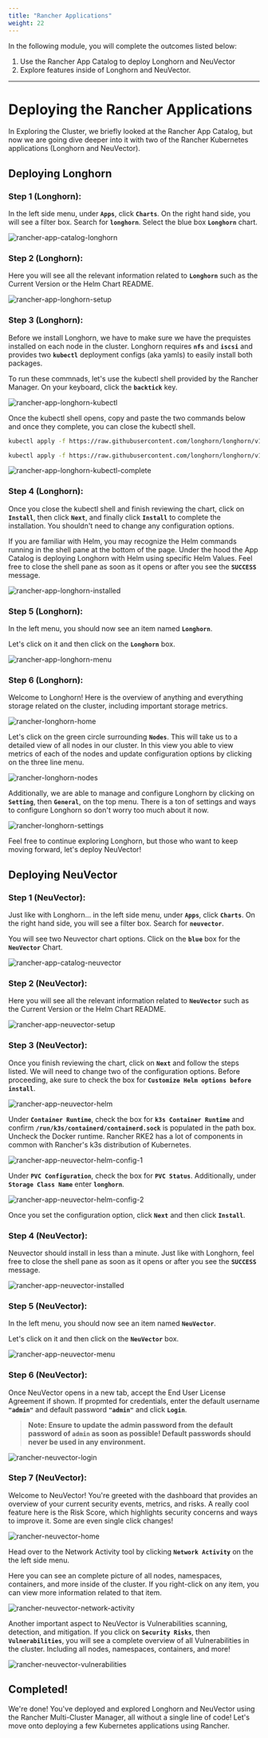 ```yaml
---
title: "Rancher Applications"
weight: 22
---
```


In the following module, you will complete the outcomes listed below:

1. Use the Rancher App Catalog to deploy Longhorn and NeuVector
2. Explore features inside of Longhorn and NeuVector.

---


# Deploying the Rancher Applications

In Exploring the Cluster, we briefly looked at the Rancher App Catalog, but now we are going dive deeper into it with two of the Rancher Kubernetes applications (Longhorn and NeuVector).

## Deploying Longhorn

### Step 1 (Longhorn):

In the left side menu, under **`Apps`**, click **`Charts`**. On the right hand side, you will see a filter box. Search for **`longhorn`**. Select the blue box **`Longhorn`** chart.

![rancher-app-catalog-longhorn](/static/images/content/22-app-longhorn-search.png)

### Step 2 (Longhorn):

Here you will see all the relevant information related to **`Longhorn`** such as the Current Version or the Helm Chart README.

![rancher-app-longhorn-setup](/static/images/content/22-app-longhorn-setup.png)

### Step 3 (Longhorn):

Before we install Longhorn, we have to make sure we have the prequistes installed on each node in the cluster. Longhorn requires **`nfs`** and **`iscsi`** and provides two **`kubectl`** deployment configs (aka yamls) to easily install both packages.

To run these commnads, let's use the kubectl shell provided by the Rancher Manager. On your keyboard, click the **`backtick`** key.

![rancher-app-longhorn-kubectl](/static/images/content/22-app-longhorn-kubectl.png)

Once the kubectl shell opens, copy and paste the two commands below and once they complete, you can close the kubectl shell.

```bash
kubectl apply -f https://raw.githubusercontent.com/longhorn/longhorn/v1.4.2/deploy/prerequisite/longhorn-iscsi-installation.yaml

kubectl apply -f https://raw.githubusercontent.com/longhorn/longhorn/v1.4.2/deploy/prerequisite/longhorn-nfs-installation.yaml
```

![rancher-app-longhorn-kubectl-complete](/static/images/content/22-app-longhorn-kubectl-complete.png)

### Step 4 (Longhorn):

Once you close the kubectl shell and finish reviewing the chart, click on **`Install`**, then click **`Next`**, and finally click **`Install`** to complete the installation. You shouldn't need to change any configuration options.

If you are familiar with Helm, you may recognize the Helm commands running in the shell pane at the bottom of the page. Under the hood the App Catalog is deploying Longhorn with Helm using specific Helm Values. Feel free to close the shell pane as soon as it opens or after you see the **`SUCCESS`** message. 

![rancher-app-longhorn-installed](/static/images/content/22-app-longhorn-installed.png)

### Step 5 (Longhorn):

In the left menu, you should now see an item named **`Longhorn`**.

Let's click on it and then click on the **`Longhorn`** box.

![rancher-app-longhorn-menu](/static/images/content/22-app-longhorn-menu.png)

### Step 6 (Longhorn):

Welcome to Longhorn! Here is the overview of anything and everything storage related on the cluster, including important storage metrics.

![rancher-longhorn-home](/static/images/content/22-longhorn-home.png)

Let's click on the green circle surrounding **`Nodes`**. This will take us to a detailed view of all nodes in our cluster. In this view you able to view metrics of each of the nodes and update configuration options by clicking on the three line menu.

![rancher-longhorn-nodes](/static/images/content/22-longhorn-nodes.png)

Additionally, we are able to manage and configure Longhorn by clicking on **`Setting`**, then **`General`**, on the top menu. There is a ton of settings and ways to configure Longhorn so don't worry too much about it now.

![rancher-longhorn-settings](/static/images/content/22-longhorn-settings.png)

Feel free to continue exploring Longhorn, but those who want to keep moving forward, let's deploy NeuVector!

## Deploying NeuVector

### Step 1 (NeuVector):

Just like with Longhorn... in the left side menu, under **`Apps`**, click **`Charts`**. On the right hand side, you will see a 
filter box. Search for **`neuvector`**.

You will see two Neuvector chart options. Click on the **`blue`** box for the **`NeuVector`** Chart.

![rancher-app-catalog-neuvector](/static/images/content/22-app-neuvector-search.png)

### Step 2 (NeuVector):

Here you will see all the relevant information related to **`NeuVector`** such as the Current Version or the Helm Chart README.

![rancher-app-neuvector-setup](/static/images/content/22-app-neuvector-setup.png)

### Step 3 (NeuVector):

Once you finish reviewing the chart, click on **`Next`** and follow the steps listed. We will need to change two 
of the configuration options. Before proceeding, ake sure to check the box for **`Customize Helm options before install`**.

![rancher-app-neuvector-helm](/static/images/content/22-app-neuvector-helm.png)

Under **`Container Runtime`**, check the box for **`k3s Container Runtime`** and confirm 
**`/run/k3s/containerd/containerd.sock`** is populated in the path box. Uncheck the Docker runtime.
Rancher RKE2 has a lot of components in common with Rancher's k3s distribution of Kubernetes.

![rancher-app-neuvector-helm-config-1](/static/images/content/22-app-neuvector-helm-config-1.png)

Under **`PVC Configuration`**, check the box for **`PVC Status`**. Additionally, under **`Storage Class Name`** enter **`longhorn`**.

![rancher-app-neuvector-helm-config-2](/static/images/content/22-app-neuvector-helm-config-2.png)

Once you set the configuration option, click **`Next`** and then click **`Install`**.

### Step 4 (NeuVector):

Neuvector should install in less than a minute. Just like with Longhorn, feel free to close the shell pane as 
soon as it opens or after you see the **`SUCCESS`** message.

![rancher-app-neuvector-installed](/static/images/content/22-app-neuvector-installed.png)

### Step 5 (NeuVector):

In the left menu, you should now see an item named **`NeuVector`**.

Let's click on it and then click on the **`NeuVector`** box.

![rancher-app-neuvector-menu](/static/images/content/22-app-neuvector-menu.png)

### Step 6 (NeuVector):

Once NeuVector opens in a new tab, accept the End User License Agreement if shown. If propmted for credentials, enter the default username **`"admin"`** and default password **`"admin"`** and click **`Login`**.

>**Note: Ensure to update the admin password from the default password of `admin` as soon as possible! Default passwords should never be used in any environment.**

![rancher-neuvector-login](/static/images/content/22-neuvector-eula.png)

### Step 7 (NeuVector):

Welcome to NeuVector! You're greeted with the dashboard that provides an overview of your current security events, metrics, and risks. A really cool feature here is the Risk Score, which highlights security concerns and ways to improve it. Some are even single click changes!

![rancher-neuvector-home](/static/images/content/22-neuvector-home.png)

Head over to the Network Activity tool by clicking **`Network Activity`** on the the left side menu. 

Here you can see an complete picture of all nodes, namespaces, containers, and more inside of the cluster. If you right-click on any item, you can view more information related to that item.

![rancher-neuvector-network-activity](/static/images/content/22-neuvector-network-activity.png)

Another important aspect to NeuVector is Vulnerabilities scanning, detection, and mitigation. If you click on **`Security Risks`**, then **`Vulnerabilities`**, you will see a complete overview of all Vulnerabilities in the cluster. Including all nodes, namespaces, containers, and more!

![rancher-neuvector-vulnerabilities](/static/images/content/22-neuvector-vulnerabilities.png)


## Completed!

We're done! You've deployed and explored Longhorn and NeuVector using the Rancher Multi-Cluster Manager, all without a single line of code! Let's move onto deploying a few Kubernetes applications using Rancher.